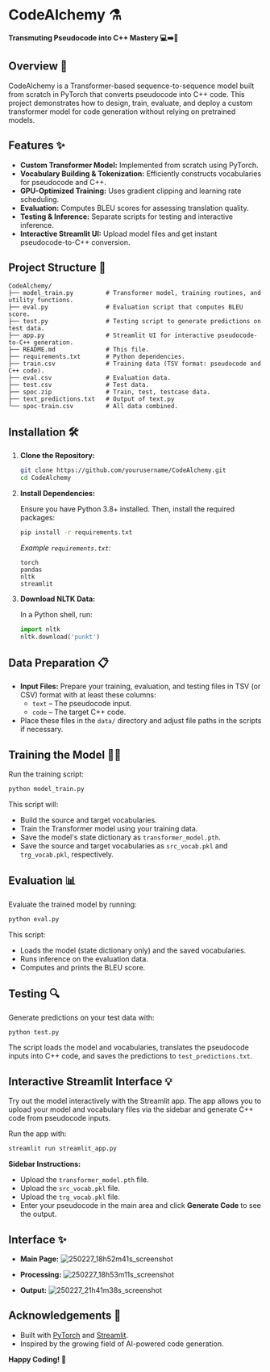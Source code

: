 
# CodeAlchemy ⚗️

**Transmuting Pseudocode into C++ Mastery 💻➡️🎯**

## Overview 🚀

CodeAlchemy is a Transformer-based sequence-to-sequence model built from scratch in PyTorch that converts pseudocode into C++ code. This project demonstrates how to design, train, evaluate, and deploy a custom transformer model for code generation without relying on pretrained models.

## Features ✨

- **Custom Transformer Model:** Implemented from scratch using PyTorch.
- **Vocabulary Building & Tokenization:** Efficiently constructs vocabularies for pseudocode and C++.
- **GPU-Optimized Training:** Uses gradient clipping and learning rate scheduling.
- **Evaluation:** Computes BLEU scores for assessing translation quality.
- **Testing & Inference:** Separate scripts for testing and interactive inference.
- **Interactive Streamlit UI:** Upload model files and get instant pseudocode-to-C++ conversion.

## Project Structure 📂

```plaintext
CodeAlchemy/
├── model_train.py         # Transformer model, training routines, and utility functions.
├── eval.py                # Evaluation script that computes BLEU score.
├── test.py                # Testing script to generate predictions on test data.
├── app.py                 # Streamlit UI for interactive pseudocode-to-C++ generation.
├── README.md              # This file.
├── requirements.txt       # Python dependencies.
├── train.csv              # Training data (TSV format: pseudocode and C++ code).
├── eval.csv               # Evaluation data.
├── test.csv               # Test data.
├── spoc.zip               # Train, test, testcase data.
├── text_predictions.txt   # Output of text.py
└── spoc-train.csv         # All data combined.
```

## Installation 🛠️

1. **Clone the Repository:**

   ```bash
   git clone https://github.com/yourusername/CodeAlchemy.git
   cd CodeAlchemy
   ```

2. **Install Dependencies:**

   Ensure you have Python 3.8+ installed. Then, install the required packages:

   ```bash
   pip install -r requirements.txt
   ```

   *Example `requirements.txt`:*
   ```
   torch
   pandas
   nltk
   streamlit
   ```

3. **Download NLTK Data:**

   In a Python shell, run:

   ```python
   import nltk
   nltk.download('punkt')
   ```

## Data Preparation 📋

- **Input Files:** Prepare your training, evaluation, and testing files in TSV (or CSV) format with at least these columns:
  - `text` – The pseudocode input.
  - `code` – The target C++ code.
- Place these files in the `data/` directory and adjust file paths in the scripts if necessary.

## Training the Model 🏋️‍♂️

Run the training script:

```bash
python model_train.py
```

This script will:
- Build the source and target vocabularies.
- Train the Transformer model using your training data.
- Save the model's state dictionary as `transformer_model.pth`.
- Save the source and target vocabularies as `src_vocab.pkl` and `trg_vocab.pkl`, respectively.

## Evaluation 📊

Evaluate the trained model by running:

```bash
python eval.py
```

This script:
- Loads the model (state dictionary only) and the saved vocabularies.
- Runs inference on the evaluation data.
- Computes and prints the BLEU score.

## Testing 🔍

Generate predictions on your test data with:

```bash
python test.py
```

The script loads the model and vocabularies, translates the pseudocode inputs into C++ code, and saves the predictions to `test_predictions.txt`.

## Interactive Streamlit Interface 💡

Try out the model interactively with the Streamlit app. The app allows you to upload your model and vocabulary files via the sidebar and generate C++ code from pseudocode inputs.

Run the app with:

```bash
streamlit run streamlit_app.py
```

**Sidebar Instructions:**
- Upload the `transformer_model.pth` file.
- Upload the `src_vocab.pkl` file.
- Upload the `trg_vocab.pkl` file.
- Enter your pseudocode in the main area and click **Generate Code** to see the output.

## Interface ✨

- **Main Page:**
  ![250227_18h52m41s_screenshot](https://github.com/user-attachments/assets/e5d3e29b-982d-4365-9f32-a28d0959e235)

- **Processing:**
  ![250227_18h53m11s_screenshot](https://github.com/user-attachments/assets/375ba42d-f65a-4e1d-a5ff-43c922e00d36)
 
- **Output:**
  ![250227_21h41m38s_screenshot](https://github.com/user-attachments/assets/61ccc6e8-4602-45f9-9efb-f0769528a515)



## Acknowledgements 🙏

- Built with [PyTorch](https://pytorch.org/) and [Streamlit](https://streamlit.io/).
- Inspired by the growing field of AI-powered code generation.

**Happy Coding! 🎉**

